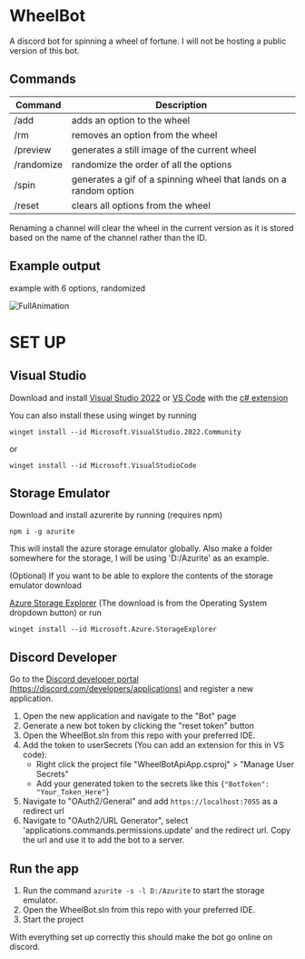 # WheelBot
A discord bot for spinning a wheel of fortune.
I will not be hosting a public version of this bot.

## Commands

| Command | Description|
|-------------|-----------|
|/add| adds an option to the wheel|
|/rm |removes an option from the wheel|
|/preview | generates a still image of the current wheel|
|/randomize | randomize the order of all the options|
|/spin | generates a gif of a spinning wheel that lands on a random option|
|/reset | clears all options from the wheel |


Renaming a channel will clear the wheel in the current version as it is stored based on the name of the channel rather than the ID. 

## Example output

example with 6 options, randomized

![FullAnimation](https://media.discordapp.net/attachments/1055479473316835468/1134494308121186375/FullAnimation.gif)

# SET UP

## Visual Studio

Download and install [Visual Studio 2022](https://visualstudio.microsoft.com/#vs-section) or [VS Code](https://visualstudio.microsoft.com/#vscode-section) with the [c# extension](https://code.visualstudio.com/docs/languages/csharp)

You can also install these using winget by running

``` winget install --id Microsoft.VisualStudio.2022.Community ```


or


``` winget install --id Microsoft.VisualStudioCode ```

## Storage Emulator

Download and install azurerite by running (requires npm)

``` npm i -g azurite ```

This will install the azure storage emulator globally.
Also make a folder somewhere for the storage, I will be using 'D:/Azurite' as an example.

(Optional) If you want to be able to explore the contents of the storage emulator download 


[Azure Storage Explorer](https://azure.microsoft.com/en-us/products/storage/storage-explorer) (The download is from the Operating System dropdown button) or run

``` winget install --id Microsoft.Azure.StorageExplorer ```

## Discord Developer

Go to the [Discord developer portal (https://discord.com/developers/applications)](https://discord.com/developers/applications) and register a new application.

1. Open the new application and navigate to the "Bot" page
2. Generate a new bot token by clicking the "reset token" button
3. Open the WheelBot.sln from this repo with your preferred IDE.
4. Add the token to userSecrets (You can add an extension for this in VS code):
   - Right click the project file "WheelBotApiApp.csproj" > "Manage User Secrets"
   - Add your generated token to the secrets like this
    ```{"BotToken": "Your_Token_Here"}```
5. Navigate to "OAuth2/General" and add ```https://localhost:7055``` as a redirect url
6. Navigate to "OAuth2/URL Generator", select 'applications.commands.permissions.update' and the redirect url. Copy the url and use it to add the bot to a server.

## Run the app

1. Run the command ``` azurite -s -l D:/Azurite ``` to start the storage emulator.
2. Open the WheelBot.sln from this repo with your preferred IDE.
3. Start the project

With everything set up correctly this should make the bot go online on discord.
